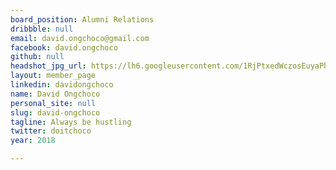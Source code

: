```yaml
---
board_position: Alumni Relations
dribbble: null
email: david.ongchoco@gmail.com
facebook: david.ongchoco
github: null
headshot_jpg_url: https://lh6.googleusercontent.com/1RjPtxedWczosEuyaPh_H2Hbm2uL9S6KBuSy93uPaQ1GPLtI3WpP3BZ8Cslc7CoNNt27GNuaeBSsEaQ=w2880-h1678
layout: member_page
linkedin: davidongchoco
name: David Ongchoco
personal_site: null
slug: david-ongchoco
tagline: Always be hustling
twitter: doitchoco
year: 2018

---
```

